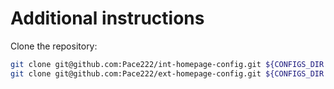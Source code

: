 # Additional instructions

Clone the repository:
```bash
git clone git@github.com:Pace222/int-homepage-config.git ${CONFIGS_DIR:?}/int-homepage
git clone git@github.com:Pace222/ext-homepage-config.git ${CONFIGS_DIR:?}/ext-homepage
```
